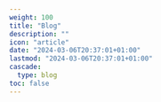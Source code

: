 ```yaml
---
weight: 100
title: "Blog"
description: ""
icon: "article"
date: "2024-03-06T20:37:01+01:00"
lastmod: "2024-03-06T20:37:01+01:00"
cascade:
  type: blog
toc: false
---
```

